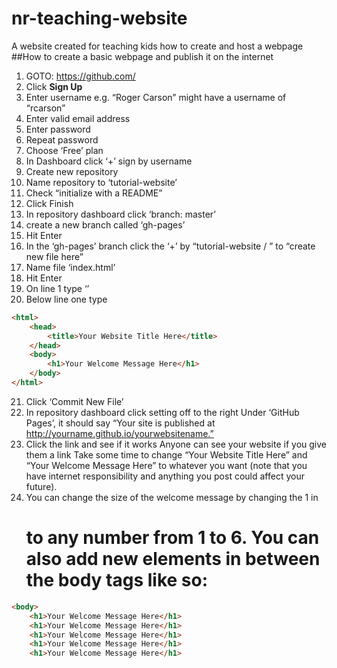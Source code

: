 # nr-teaching-website
A website created for teaching kids how to create and host a webpage
##How to create a basic webpage and publish it on the internet
1.  GOTO: https://github.com/
2.  Click **Sign Up**
3. Enter username
e.g. “Roger Carson” might have a username of “rcarson”
4. Enter valid email address
5. Enter password
6. Repeat password
7. Choose ‘Free’ plan
8. In Dashboard click ‘+’ sign by username
9. Create new repository
10. Name repository to ‘tutorial-website’
11. Check “initialize with a README”
12. Click Finish
13. In repository dashboard click ‘branch: master’
14. create a new branch called ‘gh-pages’
15. Hit Enter
16. In the ‘gh-pages’ branch click the ‘+’ by “tutorial-website / ” to “create new file here”
17. Name file ‘index.html’
18. Hit Enter
19. On line 1 type ‘<!DOCTYPE html>’
20. Below line one type
```html
<html>
    <head>
        <title>Your Website Title Here</title>
    </head>
    <body>
        <h1>Your Welcome Message Here</h1>
    </body>
</html>
```
21. Click ‘Commit New File’
22. In repository dashboard click setting off to the right Under ‘GitHub Pages’, it should say “Your site is published at http://yourname.github.io/yourwebsitename.”
23. Click the link and see if it works Anyone can see your website if you give them a link Take some time to change “Your Website Title Here” and “Your Welcome Message Here” to whatever you want (note that you have internet responsibility and anything you post could affect your future).
24. You can change the size of the welcome message by changing the 1 in <h1> to any number from 1 to 6. You can also add new elements in between the body tags like so:
```html
<body>
    <h1>Your Welcome Message Here</h1>
    <h1>Your Welcome Message Here</h1>
    <h1>Your Welcome Message Here</h1>
    <h1>Your Welcome Message Here</h1>
    <h1>Your Welcome Message Here</h1>
